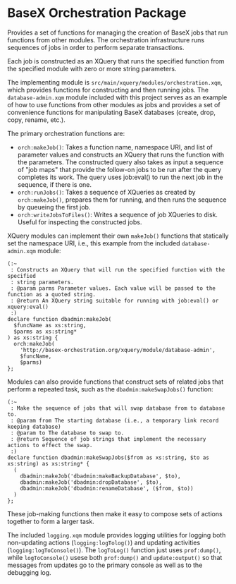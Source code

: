 # BaseX Orchestration Package

Provides a set of functions for managing the creation of BaseX jobs that run functions from other modules. The orchestration infrastructure runs sequences of jobs in order to perform separate transactions.

Each job is constructed as an XQuery that runs the specified function from the specified module with zero or more string parameters.

The implementing module is `src/main/xquery/modules/orchestration.xqm`, which provides functions for constructing and then running jobs. The `database-admin.xqm` module included with this project serves as an example of how to use functions from other modules as jobs and provides a set of convenience functions for manipulating BaseX databases (create, drop, copy, rename, etc.).

The primary orchestration functions are:

* `orch:makeJob()`: Takes a function name, namespace URI, and list of parameter values and constructs an XQuery that runs the function with the parameters. The constructed query also takes as input a sequence of "job maps" that provide the follow-on jobs to be run after the query completes its work. The query uses job:eval() to run the next job in the sequence, if there is one.
* `orch:runJobs()`: Takes a sequence of XQueries as created by `orch:makeJob()`, prepares them for running, and then runs the sequence by queueing the first job.
* `orch:writeJobsToFiles()`: Writes a sequence of job XQueries to disk. Useful for inspecting the constructed jobs.

XQuery modules can implement their own `makeJob()` functions that statically set the namespace URI, i.e., this example from the included `database-admin.xqm` module:

```
(:~ 
 : Constructs an XQuery that will run the specified function with the specified
 : string parameters.
 : @param parms Parameter values. Each value will be passed to the function as a quoted string.
 : @return An XQuery string suitable for running with job:eval() or xquery:eval()
 :)
declare function dbadmin:makeJob(
  $funcName as xs:string,
  $parms as xs:string*
) as xs:string {
  orch:makeJob(
    'http://basex-orchestration.org/xquery/module/database-admin',
    $funcName,
    $parms)
};
```

Modules can also provide functions that construct sets of related jobs that perform a repeated task, such as the `dbadmin:makeSwapJobs()` function:

```
(:~ 
 : Make the sequence of jobs that will swap database from to database to.
 : @param from The starting database (i.e., a temporary link record keeping database)
 : @param to The database to swap to.
 : @return Sequence of job strings that implement the necessary actions to effect the swap.
 :)
declare function dbadmin:makeSwapJobs($from as xs:string, $to as xs:string) as xs:string* {
  (
    dbadmin:makeJob('dbadmin:makeBackupDatabase', $to),
    dbadmin:makeJob('dbadmin:dropDatabase', $to),
    dbadmin:makeJob('dbadmin:renameDatabase', ($from, $to))
  )
};
```

These job-making functions then make it easy to compose sets of actions together to form a larger task.

The included `logging.xqm` module provides logging utilities for logging both non-updating actions (`logging:logTolog()`) and updating activities (`logging:logToConsole()`). The `logToLog()` function just uses `prof:dump()`, while `logToConsole()` usese both `prof:dump()` and `update:output()` so that messages from updates go to the primary console as well as to the debugging log.

